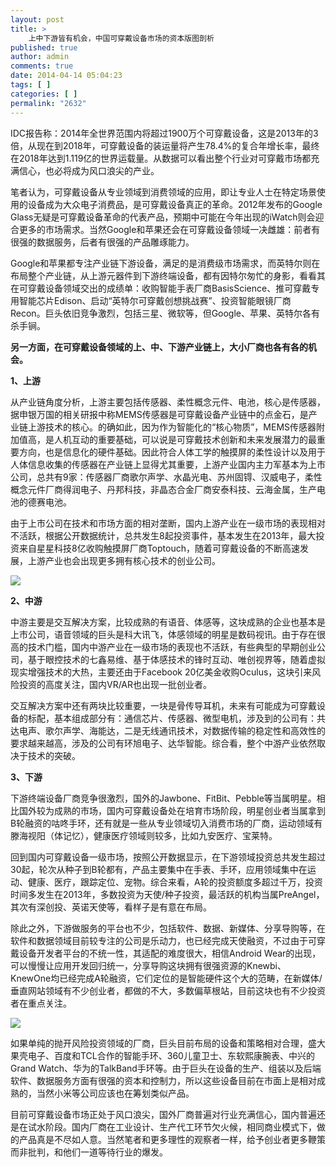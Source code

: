 ```yaml
---
layout: post
title: >
    上中下游皆有机会，中国可穿戴设备市场的资本版图剖析
published: true
author: admin
comments: true
date: 2014-04-14 05:04:23
tags: [ ]
categories: [ ]
permalink: "2632"
---
```

IDC报告称：2014年全世界范围内将超过1900万个可穿戴设备，这是2013年的3倍，从现在到2018年，可穿戴设备的装运量将产生78.4%的复合年增长率，最终在2018年达到1.119亿的世界运载量。从数据可以看出整个行业对可穿戴市场都充满信心，也必将成为风口浪尖的产业。

笔者认为，可穿戴设备从专业领域到消费领域的应用，即让专业人士在特定场景使用的设备成为大众电子消费品，是可穿戴设备真正的革命。2012年发布的Google Glass无疑是可穿戴设备革命的代表产品，预期中可能在今年出现的iWatch则会迎合更多的市场需求。当然Google和苹果还会在可穿戴设备领域一决雌雄：前者有很强的数据服务，后者有很强的产品雕琢能力。

Google和苹果都专注产业链下游设备，满足的是消费级市场需求，而英特尔则在布局整个产业链，从上游元器件到下游终端设备，都有因特尔匆忙的身影，看看其在可穿戴设备领域交出的成绩单：收购智能手表厂商BasisScience、推可穿戴专用智能芯片Edison、启动“英特尔可穿戴创想挑战赛”、投资智能眼镜厂商Recon。巨头依旧竞争激烈，包括三星、微软等，但Google、苹果、英特尔各有杀手锏。

**另一方面，在可穿戴设备领域的上、中、下游产业链上，大小厂商也各有各的机会。**

**1、上游**

从产业链角度分析，上游主要包括传感器、柔性概念元件、电池，核心是传感器，据申银万国的相关研报中称MEMS传感器是可穿戴设备产业链中的点金石，是产业链上游技术的核心。的确如此，因为作为智能化的“核心物质”，MEMS传感器附加值高，是人机互动的重要基础，可以说是可穿戴技术创新和未来发展潜力的最重要方向，也是信息化的硬件基础。因此符合人体工学的触摸屏的柔性设计以及用于人体信息收集的传感器在产业链上显得尤其重要，上游产业国内主力军基本为上市公司，总共有9家：传感器厂商歌尔声学、水晶光电、苏州固锝、汉威电子，柔性概念元件厂商得润电子、丹邦科技，非晶态合金厂商安泰科技、云海金属，生产电池的德赛电池。

由于上市公司在技术和市场方面的相对垄断，国内上游产业在一级市场的表现相对不活跃，根据公开数据统计，总共发生8起投资事件，基本发生在2013年，最大投资来自星星科技8亿收购触摸屏厂商Toptouch，随着可穿戴设备的不断高速发展，上游产业也会出现更多拥有核心技术的创业公司。

![][1]

**2、中游**

中游主要是交互解决方案，比较成熟的有语音、体感等，这块成熟的企业也基本是上市公司，语音领域的巨头是科大讯飞，体感领域的明星是数码视讯。由于存在很高的技术门槛，国内中游产业在一级市场的表现也不活跃，有些典型的早期创业公司，基于眼控技术的七鑫易维、基于体感技术的锋时互动、唯创视界等，随着虚拟现实增强技术的大热，主要还由于Facebook 20亿美金收购Oculus，这块引来风险投资的高度关注，国内VR/AR也出现一批创业者。

交互解决方案中还有两块比较重要，一块是骨传导耳机，未来有可能成为可穿戴设备的标配，基本组成部分有：通信芯片、传感器、微型电机，涉及到的公司有：共达电声、歌尔声学、海能达，二是无线通讯技术，对数据传输的稳定性和高效性的要求越来越高，涉及的公司有环旭电子、达华智能。综合看，整个中游产业依然取决于技术的突破。

**3、下游**

下游终端设备厂商竞争很激烈，国外的Jawbone、FitBit、Pebble等当属明星。相比国外较为成熟的市场，国内可穿戴设备处在培育市场阶段，明星创业者当属拿到B轮融资的咕咚手环，还有就是一些从专业领域切入消费市场的厂商，运动领域有滕海视阳（体记忆），健康医疗领域则较多，比如九安医疗、宝莱特。

回到国内可穿戴设备一级市场，按照公开数据显示，在下游领域投资总共发生超过30起，轮次从种子到B轮都有，产品主要集中在手表、手环，应用领域集中在运动、健康、医疗，跟踪定位、宠物。综合来看，A轮的投资额度多超过千万，投资时间多发生在2013年，多数投资为天使/种子投资，最活跃的机构当属PreAngel，其次有深创投、英诺天使等，看样子是有意在布局。

除此之外，下游做服务的平台也不少，包括软件、数据、新媒体、分享导购等，在软件和数据领域目前较专注的公司是乐动力，也已经完成天使融资，不过由于可穿戴设备开发者平台的不统一性，其适配的难度很大，相信Android Wear的出现，可以慢慢让应用开发回归统一，分享导购这块拥有很强资源的Knewbi、KnewOne均已经完成A轮融资，它们定位的是智能硬件这个大的范畴，在新媒体/垂直网站领域有不少创业者，都做的不大，多数偏草根站，目前这块也有不少投资者在重点关注。

![][2]

如果单纯的抛开风险投资领域的厂商，巨头目前布局的设备和策略相对合理，盛大果壳电子、百度和TCL合作的智能手环、360儿童卫士、东软熙康腕表、中兴的Grand Watch、华为的TalkBand手环等。由于巨头在设备的生产、组装以及后端软件、数据服务方面有很强的资本和控制力，所以这些设备目前在市面上是相对成熟的，当然小米等公司应该也在筹划类似产品。

目前可穿戴设备市场正处于风口浪尖，国外厂商普遍对行业充满信心，国内普遍还是在试水阶段。国内厂商在工业设计、生产代工环节欠火候，相同商业模式下，做的产品真是不尽如人意。当然笔者和更多理性的观察者一样，给予创业者更多鞭策而非批判，和他们一道等待行业的爆发。

 [1]: http://yongz.com/yz/wp-content/uploads/2014/04/8807a6c4977a523a9c55ba2431f7d2ab.png
 [2]: http://yongz.com/yz/wp-content/uploads/2014/04/6ad7bd0489c897e65917af84c10b890a.png